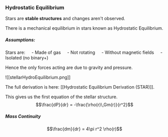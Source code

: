 ### Hydrostatic Equilibrium
Stars are **stable structures** and changes aren't observed.

There is a mechanical equilibrium in stars known as Hydrostatic Equilibrium.

##### Assumptions:
Stars are:
$\quad$- Made of gas
$\quad$- Not rotating
$\quad$- Without magnetic fields
$\quad$- Isolated (no binary+)

Hence the only forces acting are due to gravity and pressure.

![[stellarHydroEquilibrium.png]]

The full derivation is here: [[Hydrostatic Equilibrium Derivation (STAR)]].

This gives us the first equation of the stellar structure.
$$\frac{dP}{dr} = -\frac{\rho(r)\,Gm(r)}{r^2}$$
##### Mass Continuity
$$\frac{dm}{dr} = 4\pi r^2 \rho(r)$$
